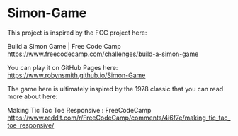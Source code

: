 # Simon-Game

This project is inspired by the FCC project here:

Build a Simon Game | Free Code Camp
https://www.freecodecamp.com/challenges/build-a-simon-game

You can play it on GitHub Pages here:
https://www.robynsmith.github.io/Simon-Game

The game here is ultimately inspired by the 1978 classic that you can read more about here:

Making Tic Tac Toe Responsive : FreeCodeCamp
https://www.reddit.com/r/FreeCodeCamp/comments/4i6f7e/making_tic_tac_toe_responsive/

